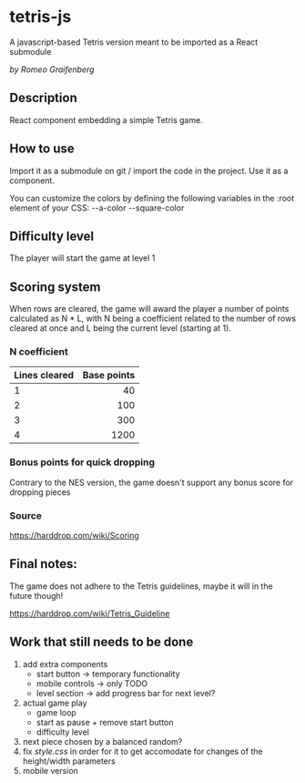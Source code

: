 # tetris-js
A javascript-based Tetris version meant to be imported as a React submodule

_by Romeo Graifenberg_

## Description
React component embedding a simple Tetris game.

## How to use
Import it as a submodule on git / import the code in the project.
Use it as a component.

You can customize the colors by defining the following variables in the :root element of your CSS:
    --a-color
    --square-color

## Difficulty level
The player will start the game at level 1

## Scoring system
When rows are cleared, the game will award the player a number of points calculated as N * L, with N
being a coefficient related to the number of rows cleared at once and L being the current level
(starting at 1).

### N coefficient
| Lines cleared | Base points |
|---------------|------------:|
| 1 |   40 |
| 2 |  100 |
| 3 |  300 |
| 4 | 1200 |

### Bonus points for quick dropping
Contrary to the NES version, the game doesn't support any bonus score for dropping pieces

### Source
https://harddrop.com/wiki/Scoring

## Final notes:
The game does not adhere to the Tetris guidelines, maybe it will in the future though!

https://harddrop.com/wiki/Tetris_Guideline

## Work that still needs to be done

1. add extra components
    - start button
        -> temporary functionality
    - mobile controls
        -> only TODO
    - level section
        -> add progress bar for next level?
2. actual game play
    - game loop
    - start as pause + remove start button
    - difficulty level
3. next piece chosen by a balanced random?
4. fix *style.css* in order for it to get accomodate for changes of the height/width parameters
5. mobile version
